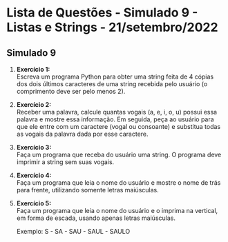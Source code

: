 # Lista de Questões - Simulado 9 - Listas e Strings - 21/setembro/2022

## Simulado 9

1. **Exercício 1:**  
   Escreva um programa Python para obter uma string feita de 4 cópias dos dois últimos caracteres de uma string recebida pelo usuário (o comprimento deve ser pelo menos 2).

2. **Exercício 2:**  
   Receber uma palavra, calcule quantas vogais (a, e, i, o, u) possui essa palavra e mostre essa informação. Em seguida, peça ao usuário para que ele entre com um caractere (vogal ou consoante) e substitua todas as vogais da palavra dada por esse caractere.

3. **Exercício 3:**  
   Faça um programa que receba do usuário uma string. O programa deve imprimir a string sem suas vogais.

4. **Exercício 4:**  
   Faça um programa que leia o nome do usuário e mostre o nome de trás para frente, utilizando somente letras maiúsculas.

5. **Exercício 5:**  
   Faça um programa que leia o nome do usuário e o imprima na vertical, em forma de escada, usando apenas letras maiúsculas.

   Exemplo: S - SA - SAU - SAUL - SAULO
